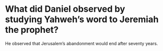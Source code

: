 # What did Daniel observed by studying Yahweh’s word to Jeremiah the prophet?

He observed that Jerusalem’s abandonment would end after seventy years.
